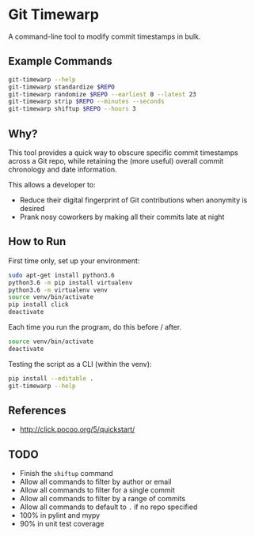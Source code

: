 # Git Timewarp

A command-line tool to modify commit timestamps in bulk.

## Example Commands

```bash
git-timewarp --help
git-timewarp standardize $REPO
git-timewarp randomize $REPO --earliest 0 --latest 23
git-timewarp strip $REPO --minutes --seconds
git-timewarp shiftup $REPO --hours 3
```

## Why?

This tool provides a quick way to obscure specific commit timestamps across a Git repo, while retaining the (more useful) overall commit chronology and date information.

This allows a developer to:

* Reduce their digital fingerprint of Git contributions when anonymity is desired
* Prank nosy coworkers by making all their commits late at night

## How to Run

First time only, set up your environment:

```bash
sudo apt-get install python3.6
python3.6 -m pip install virtualenv
python3.6 -m virtualenv venv
source venv/bin/activate
pip install click
deactivate
```

Each time you run the program, do this before / after.

```bash
source venv/bin/activate
deactivate
```

Testing the script as a CLI (within the venv):

```bash
pip install --editable .
git-timewarp --help
```

## References

* http://click.pocoo.org/5/quickstart/

## TODO

* Finish the `shiftup` command
* Allow all commands to filter by author or email
* Allow all commands to filter for a single commit
* Allow all commands to filter by a range of commits
* Allow all commands to default to `.` if no repo specified
* 100% in pylint and mypy
* 90% in unit test coverage
